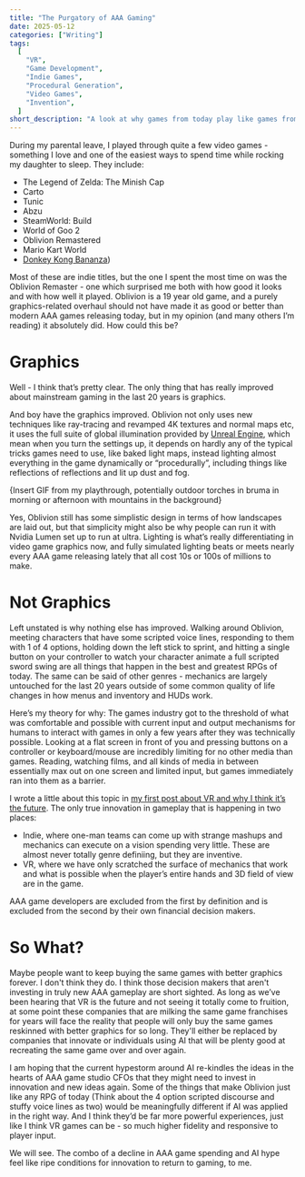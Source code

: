 ```yaml
---
title: "The Purgatory of AAA Gaming"
date: 2025-05-12
categories: ["Writing"]
tags:
  [
    "VR",
    "Game Development",
    "Indie Games",
    "Procedural Generation",
    "Video Games",
    "Invention",
  ]
short_description: "A look at why games from today play like games from 20 years ago"
---
```


During my parental leave, I played through quite a few video games - something I love and one of the easiest ways to spend time while rocking my daughter to sleep. They include:

- The Legend of Zelda: The Minish Cap
- Carto
- Tunic
- Abzu
- SteamWorld: Build
- World of Goo 2
- Oblivion Remastered
- Mario Kart World
- [Donkey Kong Bananza](https://www.nintendo.com/us/gaming-systems/switch-2/featured-games/donkey-kong-bananza/?srsltid=AfmBOoo2NFhtC_5yRr0Ne1WZoyYZOkMOwZjehQvzRZY4WvEFXcwCnXC8))

Most of these are indie titles, but the one I spent the most time on was the Oblivion Remaster - one which surprised me both with how good it looks and with how well it played. Oblivion is a 19 year old game, and a purely graphics-related overhaul should not have made it as good or better than modern AAA games releasing today, but in my opinion (and many others I’m reading) it absolutely did. How could this be?

# Graphics

Well - I think that’s pretty clear. The only thing that has really improved about mainstream gaming in the last 20 years is graphics.

And boy have the graphics improved. Oblivion not only uses new techniques like ray-tracing and revamped 4K textures and normal maps etc, it uses the full suite of global illumination provided by [Unreal Engine](https://dev.epicgames.com/documentation/en-us/unreal-engine/lumen-global-illumination-and-reflections-in-unreal-engine), which mean when you turn the settings up, it depends on hardly any of the typical tricks games need to use, like baked light maps, instead lighting almost everything in the game dynamically or “procedurally”, including things like reflections of reflections and lit up dust and fog.

{Insert GIF from my playthrough, potentially outdoor torches in bruma in morning or afternoon with mountains in the background}

Yes, Oblivion still has some simplistic design in terms of how landscapes are laid out, but that simplicity might also be why people can run it with Nvidia Lumen set up to run at ultra. Lighting is what’s really differentiating in video game graphics now, and fully simulated lighting beats or meets nearly every AAA game releasing lately that all cost 10s or 100s of millions to make.

# Not Graphics

Left unstated is why nothing else has improved. Walking around Oblivion, meeting characters that have some scripted voice lines, responding to them with 1 of 4 options, holding down the left stick to sprint, and hitting a single button on your controller to watch your character animate a full scripted sword swing are all things that happen in the best and greatest RPGs of today. The same can be said of other genres - mechanics are largely untouched for the last 20 years outside of some common quality of life changes in how menus and inventory and HUDs work.

Here’s my theory for why: The games industry got to the threshold of what was comfortable and possible with current input and output mechanisms for humans to interact with games in only a few years after they was technically possible. Looking at a flat screen in front of you and pressing buttons on a controller or keyboard/mouse are incredibly limiting for no other media than games. Reading, watching films, and all kinds of media in between essentially max out on one screen and limited input, but games immediately ran into them as a barrier.

I wrote a little about this topic in [my first post about VR and why I think it’s the future](/social-media-is-antisocial). The only true innovation in gameplay that is happening in two places:

- Indie, where one-man teams can come up with strange mashups and mechanics can execute on a vision spending very little. These are almost never totally genre definiing, but they are inventive.
- VR, where we have only scratched the surface of mechanics that work and what is possible when the player’s entire hands and 3D field of view are in the game.

AAA game developers are excluded from the first by definition and is excluded from the second by their own financial decision makers.

# So What?

Maybe people want to keep buying the same games with better graphics forever. I don't think they do. I think those decision makers that aren't investing in truly new AAA gameplay are short sighted. As long as we’ve been hearing that VR is the future and not seeing it totally come to fruition, at some point these companies that are milking the same game franchises for years will face the reality that people will only buy the same games reskinned with better graphics for so long. They'll either be replaced by companies that innovate or individuals using AI that will be plenty good at recreating the same game over and over again.

I am hoping that the current hypestorm around AI re-kindles the ideas in the hearts of AAA game studio CFOs that they might need to invest in innovation and new ideas again. Some of the things that make Oblivion just like any RPG of today (Think about the 4 option scripted discourse and stuffy voice lines as two) would be meaningfully different if AI was applied in the right way. And I think they’d be far more powerful experiences, just like I think VR games can be - so much higher fidelity and responsive to player input.

We will see. The combo of a decline in AAA game spending and AI hype feel like ripe conditions for innovation to return to gaming, to me.
